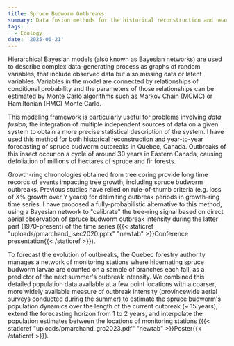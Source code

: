 ```yaml
---
title: Spruce Budworm Outbreaks
summary: Data fusion methods for the historical reconstruction and near-term forecasting of forest insect outbreaks.
tags:
  - Ecology
date: '2025-06-21'
---
```


Hierarchical Bayesian models (also known as Bayesian networks) are used to describe complex data-generating process as graphs of random variables, that include observed data but also missing data or latent variables. Variables in the model are connected by relationships of conditional probability and the parameters of those relationships can be estimated by Monte Carlo algorithms such as Markov Chain (MCMC) or Hamiltonian (HMC) Monte Carlo.

This modeling framework is particularly useful for problems involving *data fusion*, the integration of multiple independent sources of data on a given system to obtain a more precise statistical description of the system. I have used this method for both historical reconstruction and year-to-year forecasting of spruce budworm outbreaks in Quebec, Canada. Outbreaks of this insect occur on a cycle of around 30 years in Eastern Canada, causing defoliation of millions of hectares of spruce and fir forests.

Growth-ring chronologies obtained from tree coring provide long time records of events impacting tree growth, including spruce budworm outbreaks. Previous studies have relied on rule-of-thumb criteria (e.g. loss of X% growth over Y years) for delimiting outbreak periods in growth-ring time series. I have proposed a fully-probabilistic alternative to this method, using a Bayesian network to "calibrate" the tree-ring signal based on direct aerial observation of spruce budworm outbreak intensity during the latter part (1970-present) of the time series ({{< staticref "uploads/pmarchand_isec2020.pptx" "newtab" >}}Conference presentation{{< /staticref >}}). 

To forecast the evolution of outbreaks, the Quebec forestry authority manages a network of monitoring stations where hibernating spruce budworm larvae are counted on a sample of branches each fall, as a predictor of the next summer's outbreak intensity. We combined this detailed population data available at a few point locations with a coarser, more widely available measure of outbreak intensity (provincewide aerial surveys conducted during the summer) to estimate the spruce budworm's population dynamics over the length of the current outbreak (~ 15 years), extend the forecasting horizon from 1 to 2 years, and interpolate the population estimates between the locations of monitoring stations ({{< staticref "uploads/pmarchand_grc2023.pdf" "newtab" >}}Poster{{< /staticref >}}).